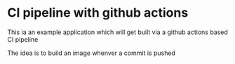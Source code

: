 # CI pipeline with github actions 
This ia an example application which will get built via a github actions based CI pipeline

The idea is to build an image whenver a commit is pushed
